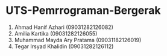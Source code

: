 # UTS-Pemrrograman-Bergerak

1. Ahmad Hanif Azhari (09031282126082)
2. Amilia Kartika (09031282126055)
3. Muhammad Mayda Ary Pratama (09031182126019)
4. Tegar Irsyad Khalidin (09031282126112)
